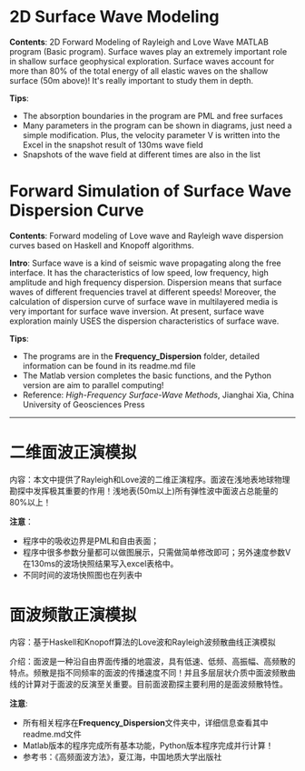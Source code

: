 # 2D Surface Wave Modeling

**Contents**: 2D Forward Modeling of Rayleigh and Love Wave MATLAB program (Basic program). Surface waves play an extremely important role in shallow surface geophysical exploration. Surface waves account for more than 80% of the total energy of all elastic waves on the shallow surface (50m above)! It's really important to study them in depth.

**Tips**:
- The absorption boundaries in the program are PML and free surfaces
- Many parameters in the program can be shown in diagrams, just need a simple modification. Plus, the velocity parameter V is written into the Excel in the snapshot result of 130ms wave field
- Snapshots of the wave field at different times are also in the list

# Forward Simulation of Surface Wave Dispersion Curve

**Contents**: Forward modeling of Love wave and Rayleigh wave dispersion curves based on Haskell and Knopoff algorithms. 

**Intro**: Surface wave is a kind of seismic wave propagating along the free interface. It has the characteristics of low speed, low frequency, high amplitude and high frequency dispersion. Dispersion means that surface waves of different frequencies travel at different speeds! Moreover, the calculation of dispersion curve of surface wave in multilayered media is very important for surface wave inversion. At present, surface wave exploration mainly USES the dispersion characteristics of surface wave.

**Tips**: 
- The programs are in the **Frequency_Dispersion** folder, detailed information can be found in its readme.md file
- The Matlab version completes the basic functions, and the Python version are aim to parallel computing!
- Reference: *High-Frequency Surface-Wave Methods*, Jianghai Xia, China University of Geosciences Press

----

# 二维面波正演模拟

内容：本文中提供了Rayleigh和Love波的二维正演程序。面波在浅地表地球物理勘探中发挥极其重要的作用！浅地表(50m以上)所有弹性波中面波占总能量的80%以上！

**注意**：
- 程序中的吸收边界是PML和自由表面；
- 程序中很多参数分量都可以做图展示，只需做简单修改即可；另外速度参数V在130ms的波场快照结果写入excel表格中。
- 不同时间的波场快照图也在列表中

# 面波频散正演模拟

内容：基于Haskell和Knopoff算法的Love波和Rayleigh波频散曲线正演模拟 

介绍：面波是一种沿自由界面传播的地震波，具有低速、低频、高振幅、高频散的特点。频散是指不同频率的面波的传播速度不同！并且多层层状介质中面波频散曲线的计算对于面波的反演至关重要。目前面波勘探主要利用的是面波频散特性。

**注意**: 
- 所有相关程序在**Frequency_Dispersion**文件夹中，详细信息查看其中readme.md文件
- Matlab版本的程序完成所有基本功能，Python版本程序完成并行计算！
- 参考书：《高频面波方法》，夏江海，中国地质大学出版社
